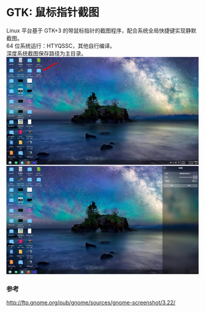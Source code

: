 # GTK: 鼠标指针截图
Linux 平台基于 GTK+3 的带鼠标指针的截图程序，配合系统全局快捷键实现静默截图。   
64 位系统运行：HTYQSSC，其他自行编译。  
深度系统截图保存路径为主目录。  
![alt](preview.jpg)
![alt](shortcutSet.jpg)
### 参考
http://ftp.gnome.org/pub/gnome/sources/gnome-screenshot/3.22/